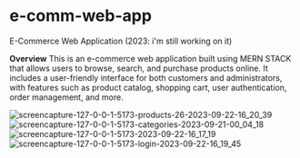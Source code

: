 # e-comm-web-app
E-Commerce Web Application (2023: i'm still working on it)

**Overview**
This is an e-commerce web application built using MERN STACK that allows users to browse, search, and purchase products online. 
It includes a user-friendly interface for both customers and administrators, with features such as product catalog, shopping cart, 
user authentication, order management, and more.

![screencapture-127-0-0-1-5173-products-26-2023-09-22-16_20_39](https://github.com/xmeix/e-comm-web-app/assets/88194361/602a120f-2029-42e0-98d4-d1e1fc0eee7b)
![screencapture-127-0-0-1-5173-categories-2023-09-21-00_04_18](https://github.com/xmeix/e-comm-web-app/assets/88194361/0aebc4cf-3de1-493f-a85f-c741ef290edf)
![screencapture-127-0-0-1-5173-2023-09-22-16_17_19](https://github.com/xmeix/e-comm-web-app/assets/88194361/f9209ae7-01ee-4e77-ae46-bda0835cad3f)
![screencapture-127-0-0-1-5173-login-2023-09-22-16_19_45](https://github.com/xmeix/e-comm-web-app/assets/88194361/f7bba104-7df4-443b-8cb2-e9e75c55d814)
